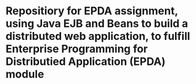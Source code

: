 # Repositiory for EPDA assignment, using Java EJB and Beans to build a distributed web application, to fulfill Enterprise Programming for Distributied Application (EPDA) module
